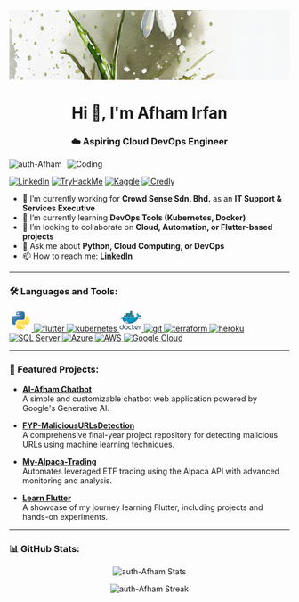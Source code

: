 [![Header](https://github.com/auth-Afham/auth-Afham/blob/main/1727404074887.jpg)](https://ai-afham.netlify.app/)

<h1 align="center">Hi 👋, I'm Afham Irfan</h1>
<h3 align="center">☁️ Aspiring Cloud DevOps Engineer</h3>

<img align="right" alt="Coding" width="400" src="https://github.com/auth-Afham/auth-Afham/blob/main/Blender%20Tutorial%20Donut.gif" />

<p align="left">
  <img src="https://komarev.com/ghpvc/?username=auth-Afham&label=Profile%20views&color=0e75b6&style=flat" alt="auth-Afham" />
</p>

<p align="left">
  <a href="https://www.linkedin.com/in/afham-irfan-a43a20240" target="blank"><img src="https://img.shields.io/badge/-LinkedIn-0A66C2?logo=linkedin&logoColor=white&style=for-the-badge" alt="LinkedIn" /></a>
  <a href="https://tryhackme.com/p/afham.irfan" target="blank"><img src="https://img.shields.io/badge/-TryHackMe-212C42?logo=tryhackme&logoColor=white&style=for-the-badge" alt="TryHackMe" /></a>
  <a href="https://kaggle.com/afhamirfan" target="blank"><img src="https://img.shields.io/badge/-Kaggle-20BEFF?logo=kaggle&logoColor=white&style=for-the-badge" alt="Kaggle" /></a>
  <a href="https://www.credly.com/users/afham-irfan/badges" target="blank"><img src="https://img.shields.io/badge/-Credly-FF6C02?logo=credly&logoColor=white&style=for-the-badge" alt="Credly" /></a>
</p>

- 🔭 I’m currently working for **Crowd Sense Sdn. Bhd.** as an **IT Support & Services Executive** 
- 🌱 I’m currently learning **DevOps Tools (Kubernetes, Docker)**  
- 👯 I’m looking to collaborate on **Cloud, Automation, or Flutter-based projects**  
- 💬 Ask me about **Python, Cloud Computing, or DevOps**  
- 📫 How to reach me: **[LinkedIn](https://www.linkedin.com/in/afham-irfan-a43a20240)**  

---

<h3 align="left">🛠️ Languages and Tools:</h3>
<p align="left">
  <a href="https://www.python.org" target="_blank"> <img src="https://raw.githubusercontent.com/devicons/devicon/master/icons/python/python-original.svg" alt="python" width="40" height="40"/> </a>
  <a href="https://flutter.dev/" target="_blank"> <img src="https://www.vectorlogo.zone/logos/flutterio/flutterio-icon.svg" alt="flutter" width="40" height="40"/> </a>
  <a href="https://kubernetes.io/" target="_blank"> <img src="https://www.vectorlogo.zone/logos/kubernetes/kubernetes-icon.svg" alt="kubernetes" width="40" height="40"/> </a>
  <a href="https://www.docker.com/" target="_blank"> <img src="https://raw.githubusercontent.com/devicons/devicon/master/icons/docker/docker-original-wordmark.svg" alt="docker" width="40" height="40"/> </a>
  <a href="https://git-scm.com/" target="_blank"> <img src="https://www.vectorlogo.zone/logos/git-scm/git-scm-icon.svg" alt="git" width="40" height="40"/> </a>
  <a href="https://www.terraform.io/" target="_blank"> <img src="https://www.vectorlogo.zone/logos/terraformio/terraformio-icon.svg" alt="terraform" width="40" height="40"/> </a>
  <a href="https://www.heroku.com/" target="_blank"> <img src="https://www.vectorlogo.zone/logos/heroku/heroku-icon.svg" alt="heroku" width="40" height="40"/> </a>
  <a href="https://www.microsoft.com/en-us/sql-server" target="_blank"> <img src="https://upload.wikimedia.org/wikipedia/he/thumb/3/39/Microsoft_SQL_server_logo.png/250px-Microsoft_SQL_server_logo.png" alt="SQL Server" width="40" height="40"/> </a>
  <a href="https://www.microsoft.com/en-us/azure" target="_blank"> <img src="https://upload.wikimedia.org/wikipedia/commons/a/a8/Microsoft_Azure_Logo.svg" alt="Azure" height="40"/> </a>
  <a href="https://aws.amazon.com/" target="_blank"> <img src="https://encrypted-tbn0.gstatic.com/images?q=tbn:ANd9GcR2xQcwKitRgXfqdi34DYlocPSEXD2G2zZipg&s" alt="AWS" height="40"/> </a>
  <a href="https://www.google.com/cloud/" target="_blank"> <img src="https://upload.wikimedia.org/wikipedia/commons/c/ce/Google_cloud.png" alt="Google Cloud" height="40"/> </a>
</p>

---

<h3 align="left">📂 Featured Projects:</h3>

- **[AI-Afham Chatbot](https://github.com/auth-Afham/AI-Afham-Chatbot)**  
  A simple and customizable chatbot web application powered by Google's Generative AI.  

- **[FYP-MaliciousURLsDetection](https://github.com/auth-Afham/FYP-MaliciousURLsDetection)**  
  A comprehensive final-year project repository for detecting malicious URLs using machine learning techniques.  

- **[My-Alpaca-Trading](https://github.com/auth-Afham/My-Alpaca-Trading)**  
  Automates leveraged ETF trading using the Alpaca API with advanced monitoring and analysis.  

- **[Learn Flutter](https://github.com/auth-Afham/Learn-Flutter)**  
  A showcase of my journey learning Flutter, including projects and hands-on experiments.  

---

<h3 align="left">📊 GitHub Stats:</h3>
<p align="center">
  <img src="https://github-readme-stats.vercel.app/api?username=auth-Afham&show_icons=true&locale=en" alt="auth-Afham Stats" />
</p>
<p align="center">
  <img src="https://github-readme-streak-stats.herokuapp.com/?user=auth-Afham&theme=default" alt="auth-Afham Streak" />
</p>
